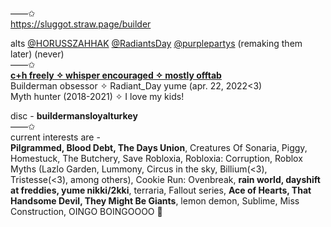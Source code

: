——✩  
https://sluggot.straw.page/builder

alts [@HORUSSZAHHAK](https://github.com/horussZahhak) [@RadiantsDay](https://github.com/Radiantsday) [@purplepartys](https://github.com/purplepartys) (remaking them later) (never)  
——✩  
**<ins>__c+h freely ✧ whisper encouraged ✧ mostly offtab__</ins>**  
Builderman obsessor ✧ Radiant_Day yume (apr. 22, 2022<3)    
Myth hunter (2018-2021) ✧ I love my kids!





disc - **buildermansloyalturkey**  
——✩  
current interests are -   
**Pilgrammed, Blood Debt, The Days Union**, Creatures Of Sonaria, Piggy, Homestuck, The Butchery, Save Robloxia, Robloxia: Corruption, Roblox Myths (Lazlo Garden, Lummony, Circus in the sky, Billium(<3), Tristesse(<3), among others), Cookie Run: Ovenbreak, **rain world, dayshift at freddies, yume nikki/2kki**, terraria, Fallout series, **Ace of Hearts, That Handsome Devil, They Might Be Giants**, lemon demon, Sublime, Miss Construction, OINGO BOINGOOOO 🤤
